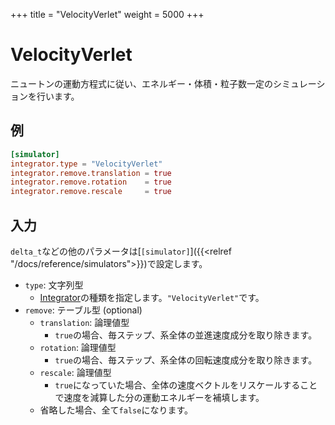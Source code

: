 +++
title = "VelocityVerlet"
weight = 5000
+++

# VelocityVerlet

ニュートンの運動方程式に従い、エネルギー・体積・粒子数一定のシミュレーションを行います。

## 例

```toml
[simulator]
integrator.type = "VelocityVerlet"
integrator.remove.translation = true
integrator.remove.rotation    = true
integrator.remove.rescale     = true
```

## 入力

`delta_t`などの他のパラメータは[`[simulator]`]({{<relref "/docs/reference/simulators">}})で設定します。

- `type`: 文字列型
  - [Integrator](Integrator.md)の種類を指定します。`"VelocityVerlet"`です。
- `remove`: テーブル型 (optional)
  - `translation`: 論理値型
    - `true`の場合、毎ステップ、系全体の並進速度成分を取り除きます。
  - `rotation`: 論理値型
    - `true`の場合、毎ステップ、系全体の回転速度成分を取り除きます。
  - `rescale`: 論理値型
    - `true`になっていた場合、全体の速度ベクトルをリスケールすることで速度を減算した分の運動エネルギーを補填します。
  - 省略した場合、全て`false`になります。
